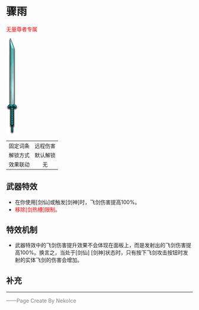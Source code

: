 # 骤雨
<font color=red>无量尊者专属</font>  

![骤雨](Texture2D_Sword/骤雨.png)

|||
|:----:|:----:|
|固定词条|远程伤害|
|解锁方式|默认解锁|
|效果联动|无|


## 武器特效
- 在你使用[剑仙]或触发[剑神]时，飞剑伤害提高100%。
- <font color=red>移除[剑热槽]限制。</font>

## 特效机制
- 武器特效中的飞剑伤害提升效果不会体现在面板上，而是发射出的飞剑伤害提高100%。换言之，当处于[剑仙] [剑神]状态时，只有按下飞剑攻击按钮时发射的实体飞剑的伤害会增加。

## 补充

---

<font color=grey>——Page Create By NekoIce</font>
